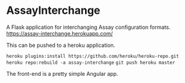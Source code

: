 # AssayInterchange
A Flask application for interchanging Assay configuration formats.
https://assay-interchange.herokuapp.com/

This can be pushed to a heroku application. 

`heroku plugins:install https://github.com/heroku/heroku-repo.git`
`heroku repo:rebuild -a assay-interchange`
`git push heroku master`

The front-end is a pretty simple Angular app. 
